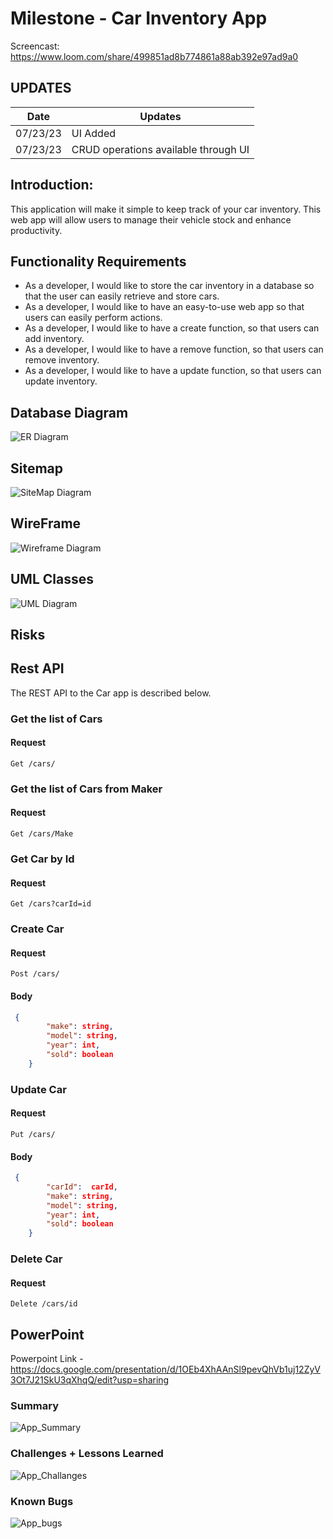 # Milestone - Car Inventory App

Screencast: https://www.loom.com/share/499851ad8b774861a88ab392e97ad9a0

## UPDATES
| Date | Updates |
| --- | ----------- |
| 07/23/23 | UI Added |
| 07/23/23 | CRUD operations available through UI |


## Introduction:
This application will make it simple to keep track of your car inventory. This web app will allow users to manage their vehicle stock and enhance productivity.
## Functionality Requirements
- As a developer, I would like to store the car inventory in a database so that the user can easily retrieve and store cars.
- As a developer, I would like to have an easy-to-use web app so that users can easily perform actions.
- As a developer, I would like to have a create function, so that users can add inventory.
- As a developer, I would like to have a remove function, so that users can remove inventory.
- As a developer, I would like to have a update function, so that users can update inventory.

## Database Diagram
![ER Diagram](CarDB.drawio.png)

## Sitemap
![SiteMap Diagram](Sitemap.drawio.png)

## WireFrame
![Wireframe Diagram](Wireframe.drawio.png)

## UML Classes
![UML Diagram](UML.drawio.png)

## Risks

## Rest API
The REST API to the Car app is described below.
### Get the list of Cars
 #### Request
    Get /cars/
### Get the list of Cars from Maker
 #### Request
    Get /cars/Make
### Get Car by Id
 #### Request
    Get /cars?carId=id
### Create Car
 #### Request
    Post /cars/
  #### Body
```json
 {
        "make": string,
        "model": string,
        "year": int,
        "sold": boolean
    }
```
### Update Car
 #### Request
    Put /cars/
  #### Body
```json
 {
        "carId":  carId,
        "make": string,
        "model": string,
        "year": int,
        "sold": boolean
    }
```
### Delete Car
 #### Request
    Delete /cars/id


## PowerPoint
Powerpoint Link - https://docs.google.com/presentation/d/1OEb4XhAAnSl9pevQhVb1uj12ZyV3Ot7J21SkU3qXhqQ/edit?usp=sharing

### Summary
![App_Summary](Milestone4_Summary.png)
### Challenges + Lessons Learned
![App_Challanges](Milestone4_Challanges.png)
### Known Bugs
![App_bugs](Milestone4_Bugs.png)
